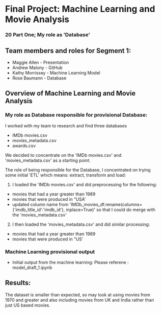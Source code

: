 # Final Project: Machine Learning and Movie Analysis 
### 20 Part One; My role as 'Database'

## Team members and roles for Segment 1:
* Maggie Allen - Presentation
* Andrew Malony - GitHub
* Kathy Morrissey - Machine Learning Model
* Rose Baumann - Database

## Overview of Machine Learning and Movie Analysis 

### My role as Database responsible for provisional Database:

I worked with my team to research and find three databases
- IMDb movies.csv
- movies_metadata.csv
- awards.csv

We decided to concentrate on the 'IMDb movies.csv' and 'movies_metadata.csv' as a starting point.

The role of being responsible for the Database, I concentrated on trying some initial 'ETL' which means: extract, transform and load:  

1) I loaded the 'IMDb movies.csv' and did preprocessing for the following:
- movies that had a year greater than 1989
- movies that were produced in "USA'
- updated column name from 'IMDb_movies_df.rename(columns={'imdb_title_id':'imdb_id'}, inplace=True)' so that I could do merge
with the 'movies_metadata.csv'

2) I then loaded the 'movies_metadata.csv' and did similar processing:
- movies that had a year greater than 1989
- movies that were produced in "US'

### Machine Learning provisional output

* Initial output from the machine learning:
Please referene : model_draft_1.ipynb

## Results:
The dataset is smaller than expected, so may look at using movies from 1970 and greater and also including movies from UK and India rather than just US based movies.

